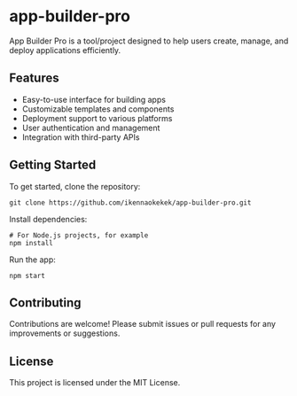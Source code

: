 # app-builder-pro

App Builder Pro is a tool/project designed to help users create, manage, and deploy applications efficiently.

## Features

- Easy-to-use interface for building apps
- Customizable templates and components
- Deployment support to various platforms
- User authentication and management
- Integration with third-party APIs

## Getting Started

To get started, clone the repository:

```
git clone https://github.com/ikennaokekek/app-builder-pro.git
```

Install dependencies:

```
# For Node.js projects, for example
npm install
```

Run the app:

```
npm start
```

## Contributing

Contributions are welcome! Please submit issues or pull requests for any improvements or suggestions.

## License

This project is licensed under the MIT License.